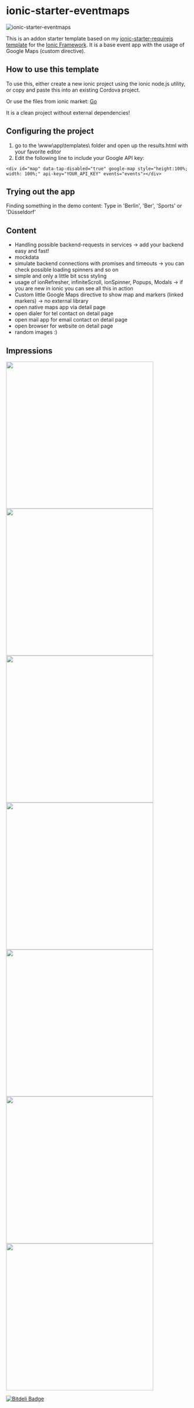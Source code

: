 # ionic-starter-eventmaps

![ionic-starter-eventmaps](https://cloud.githubusercontent.com/assets/2264672/9698084/bf4d7c4e-53a7-11e5-8fc2-c8b87db876c9.png)

This is an addon starter template based on my [ionic-starter-requirejs template](https://github.com/KillerCodeMonkey/ionic-starter-requirejs) for the [Ionic Framework](http://ionicframework.com/). It is a base event app with the usage of Google Maps (custom directive).

## How to use this template

To use this, either create a new ionic project using the ionic node.js utility, or copy and paste this into an existing Cordova project.

Or use the files from ionic market:
[Go](http://market.ionic.io/starters/event-app-and-maps)

It is a clean project without external dependencies!

## Configuring the project

1) go to the \www\app\templates\ folder and open up the results.html with your favorite editor
2) Edit the following line to include your Google API key:

```
<div id="map" data-tap-disabled="true" google-map style="height:100%; width: 100%;" api-key="YOUR_API_KEY" events="events"></div>
```

## Trying out the app

Finding something in the demo content:
Type in 'Berlin', 'Ber', 'Sports' or 'Düsseldorf'

## Content

- Handling possible backend-requests in services -> add your backend easy and fast!
- mockdata
- simulate backend connections with promises and timeouts -> you can check possible loading spinners and so on
- simple and only a little bit scss styling
- usage of ionRefresher, infiniteScroll, ionSpinner, Popups, Modals -> if you are new in ionic you can see all this in action
- Custom little Google Maps directive to show map and markers (linked markers) -> no external library
- open native maps app via detail page
- open dialer for tel contact on detail page
- open mail app for email contact on detail page
- open browser for website on detail page
- random images :)

## Impressions

<img src="https://cloud.githubusercontent.com/assets/2264672/9698097/4bc21248-53a8-11e5-8020-19d0aa672eda.png" height="400">
<img src="https://cloud.githubusercontent.com/assets/2264672/9698096/4bbf74d4-53a8-11e5-8a66-e22af1ad4b9e.png" height="400">
<img src="https://cloud.githubusercontent.com/assets/2264672/9698098/4bc2dc00-53a8-11e5-8cbe-c1572679920c.png" height="400">
<img src="https://cloud.githubusercontent.com/assets/2264672/9698100/4bc6246e-53a8-11e5-8c2f-610c65e880e9.png" height="400">
<img src="https://cloud.githubusercontent.com/assets/2264672/9698101/4bc7cb3e-53a8-11e5-8743-a3ca5c053695.png" height="400">
<img src="https://cloud.githubusercontent.com/assets/2264672/9698099/4bc4a8b4-53a8-11e5-840e-e5ccfcda6672.png" height="400">
<img src="https://cloud.githubusercontent.com/assets/2264672/9698102/4bd8ec02-53a8-11e5-844b-0b199222718f.png" height="400">


[![Bitdeli Badge](https://d2weczhvl823v0.cloudfront.net/KillerCodeMonkey/ionic-starter-eventmaps/trend.png)](https://bitdeli.com/free "Bitdeli Badge")

